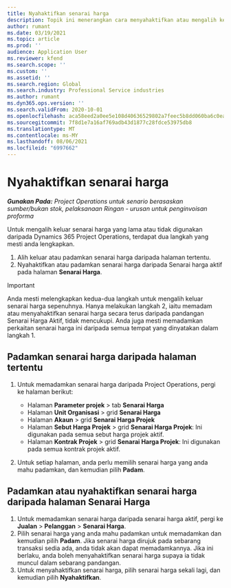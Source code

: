 ```yaml
---
title: Nyahaktifkan senarai harga
description: Topik ini menerangkan cara menyahaktifkan atau mengalih keluar senarai harga yang tidak digunakan atau lama.
author: rumant
ms.date: 03/19/2021
ms.topic: article
ms.prod: ''
audience: Application User
ms.reviewer: kfend
ms.search.scope: ''
ms.custom: ''
ms.assetid: ''
ms.search.region: Global
ms.search.industry: Professional Service industries
ms.author: rumant
ms.dyn365.ops.version: ''
ms.search.validFrom: 2020-10-01
ms.openlocfilehash: aca58eed2a0ee5e108d40636529802a7feec5b8dd060ba6c0eabc6d0b92b2e2f
ms.sourcegitcommit: 7f8d1e7a16af769adb43d1877c28fdce53975db8
ms.translationtype: MT
ms.contentlocale: ms-MY
ms.lasthandoff: 08/06/2021
ms.locfileid: "6997662"
---
```

# <a name="deactivate-price-lists"></a>Nyahaktifkan senarai harga 

_**Gunakan Pada:** Project Operations untuk senario berasaskan sumber/bukan stok, pelaksanaan Ringan - urusan untuk penginvoisan proforma_

Untuk mengalih keluar senarai harga yang lama atau tidak digunakan daripada Dynamics 365 Project Operations, terdapat dua langkah yang mesti anda lengkapkan. 

1. Alih keluar atau padamkan senarai harga daripada halaman tertentu.
2. Nyahaktifkan atau padamkan senarai harga daripada Senarai harga aktif pada halaman **Senarai Harga**.

>[!IMPORTANT]
> Anda mesti melengkapkan kedua-dua langkah untuk mengalih keluar senarai harga sepenuhnya. Hanya melakukan langkah 2, iaitu memadam atau menyahaktifkan senarai harga secara terus daripada pandangan Senarai Harga Aktif, tidak mencukupi. Anda juga mesti memadamkan perkaitan senarai harga ini daripada semua tempat yang dinyatakan dalam langkah 1.

## <a name="delete-the-price-list-from-specific-pages"></a>Padamkan senarai harga daripada halaman tertentu
1. Untuk memadamkan senarai harga daripada Project Operations, pergi ke halaman berikut:  

      - Halaman **Parameter projek** > tab **Senarai Harga**
      - Halaman **Unit Organisasi** > grid **Senarai Harga**
      - Halaman **Akaun** > grid **Senarai Harga Projek**
      - Halaman **Sebut Harga Projek** > grid **Senarai Harga Projek**: Ini digunakan pada semua sebut harga projek aktif.
      - Halaman **Kontrak Projek** > grid **Senarai Harga Projek**: Ini digunakan pada semua kontrak projek aktif.

 2. Untuk setiap halaman, anda perlu memilih senarai harga yang anda mahu padamkan, dan kemudian pilih **Padam**. 
 
## <a name="delete-or-deactivate-the-price-list-from-the-price-lists-page"></a>Padamkan atau nyahaktifkan senarai harga daripada halaman Senarai Harga
 
1. Untuk memadamkan senarai harga daripada senarai harga aktif, pergi ke **Jualan** > **Pelanggan** > **Senarai Harga**. 
2. Pilih senarai harga yang anda mahu padamkan untuk memadamkan dan kemudian pilih **Padam**. Jika senarai harga dirujuk pada sebarang transaksi sedia ada, anda tidak akan dapat memadamkannya. Jika ini berlaku, anda boleh menyahaktifkan senarai harga supaya ia tidak muncul dalam sebarang pandangan. 
3. Untuk menyahaktifkan senarai harga, pilih senarai harga sekali lagi, dan kemudian pilih **Nyahaktifkan**.   
